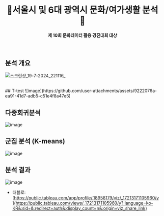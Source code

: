 
<h1 align="center">  🧳서울시 및 6대 광역시 문화/여가생활 분석🧳  </h1>
<h4 align="center"> 제 10회 문화데이터 활용 경진대회 대상  </h4>
<br/>

## 분석 개요
![스크린샷_19-7-2024_221116_](https://github.com/user-attachments/assets/b22f994d-f34d-4b7d-a549-328216ac1d10)

<br/>
## T-test
![image](https://github.com/user-attachments/assets/9222076a-ea91-41d7-adb5-c51e4f8a47e5)


## 다중회귀분석
![image](https://github.com/user-attachments/assets/40156579-8309-496e-8637-9f491aa44506)


## 군집 분석 (K-means)
![image](https://github.com/user-attachments/assets/5b150dc3-4ab7-4efa-9e4a-a4e23e635a00)


## 분석 결과
![image](https://github.com/user-attachments/assets/4df83383-d563-4e18-8ce1-a196d97da3ee)
- 태블로: [https://public.tableau.com/app/profile/.18958179/viz/_17213171105960/y](https://public.tableau.com/views/_17213171105960/y?:language=ko-KR&:sid=&:redirect=auth&:display_count=n&:origin=viz_share_link)
